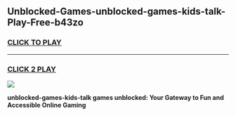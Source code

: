 
## Unblocked-Games-unblocked-games-kids-talk-Play-Free-b43zo
<h3>
<a href="https://premium76.site?title=unblocked-games-kids-talk&ref=18A">CLICK TO PLAY</a></h3>
<hr>

<h3>
<a href="https://premium76.site?title=unblocked-games-kids-talk&ref=18A">CLICK 2 PLAY</a>
  
</h3>

<a href="https://premium76.site?title=unblocked-games-kids-talk&ref=18A"><img src="https://clearcache.store/games.png"></a>


**unblocked-games-kids-talk games unblocked: Your Gateway to Fun and Accessible Online Gaming**
